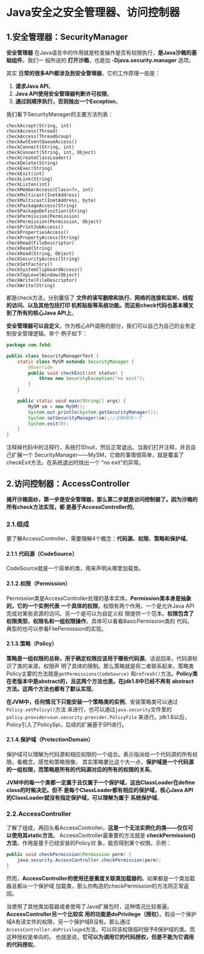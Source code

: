 Java安全之安全管理器、访问控制器
================================================================================
## 1.安全管理器：SecurityManager
**安全管理器** 在Java语言中的作用就是检查操作是否有权限执行，**是Java沙箱的基础组件**。我们一
般所说的 **打开沙箱**，也是加 **-Djava.security.manager** 选项。

其实 **日常的很多API都涉及到安全管理器**，它的工作原理一般是：
1. **请求Java API**。
2. **Java API使用安全管理器判断许可权限**。
3. **通过则顺序执行，否则抛出一个Exception**。

我们看下SecurityManager的主要方法列表：
```
checkAccept(String, int)
checkAccess(Thread)
checkAccess(ThreadGroup)
checkAwtEventQueueAccess()
checkConnect(String, int)
checkConnect(String, int, Object)
checkCreateClassLoader()
checkDelete(String)
checkExec(String)
checkExit(int)
checkLink(String)
checkListen(int)
checkMemberAccess(Class<?>, int)
checkMulticast(InetAddress)
checkMulticast(InetAddress, byte)
checkPackageAccess(String)
checkPackageDefinition(String)
checkPermission(Permission)
checkPermission(Permission, Object)
checkPrintJobAccess()
checkPropertiesAccess()
checkPropertyAccess(String)
checkRead(FileDescriptor)
checkRead(String)
checkRead(String, Object)
checkSecurityAccess(String)
checkSetFactory()
checkSystemClipboardAccess()
checkTopLevelWindow(Object)
checkWrite(FileDescriptor)
checkWrite(String)
```
都是check方法，分别囊括了 **文件的读写删除和执行、网络的连接和监听、线程的访问、以及其他包括打印
机剪贴板等系统功能。而这些check代码也基本横叉到了所有的核心Java API上**。

**安全管理器可以自定义**，作为核心API调用的部分，我们可以自己为自己的业务定制安全管理逻辑。举个
例子如下：
```java
package com.fuhd;

public class SecurityManagerTest {
    static class MySM extends SecurityManager {
        @Override
        public void checkExit(int status) {
            throw new SecurityException("no exit");
        }
    }

    public static void main(String[] args) {
        MySM sm = new MySM();
        System.out.println(System.getSecurityManager());
        System.setSecurityManager(sm);//注释掉测一下
        System.exit(0);
    }
}
```
注释掉代码中的注释行，系统打印null，然后正常退出。当我们打开注释，并且自己扩展一个
SecurityManager——MySM，它做的事情很简单，就是覆盖了checkExit方法，在系统退出时抛出一个
“no exit”的异常。

## 2.访问控制器：AccessController
**揭开沙箱面纱，第一步是安全管理器，那么第二步就是访问控制器了。因为沙箱的所有check方法实现，都
是基于AccessController的**。

### 2.1.组成
要了解AccessController，需要理解4个概念：**代码源、权限、策略和保护域**。

#### 2.1.1.代码源（CodeSource）
CodeSource就是一个简单的类，用来声明从哪里加载类。

#### 2.1.2.权限（Permission）
Permission类是AccessController处理的基本实体。**Permission类本身是抽象的，它的一个实例代表
一个具体的权限**。权限有两个作用，一个是允许Java API完成对某些资源的访问。另一个是可以为自定义权
限提供一个范本。**权限包含了权限类型、权限名和一组权限操作**。具体可以看看BasicPermission类的
代码。典型的也可以参看FilePermission的实现。

#### 2.1.3.策略（Policy）
**策略是一组权限的总称，用于确定权限应该用于哪些代码源**。话说回来，代码源标识了类的来源，权限声
明了具体的限制。那么策略就是将二者联系起来，策略类Policy主要的方法就是`getPermissions(CodeSource)`
和`refresh()`方法。**Policy类在老版本中是abstract的，且这两个方法也是。在jdk1.8中已经不再有
abstract方法。这两个方法也都有了默认实现**。

**在JVM中，任何情况下只能安装一个策略类的实例**。安装策略类可以通过`Policy.setPolicy()`方法
来进行，也可以通过`java.security`文件里的`policy.provider=sun.security.provider.PolicyFile`
来进行。jdk1.6以后，Policy引入了PolicySpi，后续的扩展基于SPI进行。

#### 2.1.4.保护域（ProtectionDomain）
保护域可以理解为代码源和相应权限的一个组合。表示指派给一个代码源的所有权限。看概念，感觉和策略很像，
其实策略要比这个大一点，**保护域是一个代码源的一组权限，而策略是所有的代码源对应的所有的权限的关系**。

**JVM中的每一个类都一定属于且仅属于一个保护域，这由ClassLoader在define class的时候决定。但不
是每个ClassLoader都有相应的保护域，核心Java API的ClassLoader就没有指定保护域，可以理解为属于
系统保护域**。

### 2.2.AccessController
了解了组成，再回头看AccessController。**这是一个无法实例化的类——仅仅可以使用其static方法**。
AccessController最重要的方法就是 **checkPermission()方法**，作用是基于已经安装的Policy对
象，能否得到某个权限。示例：
```java
public void checkPermission(Permission perm) {
    java.security.AccessController.checkPermission(perm);
}
```
然而，**AccessController的使用还是重度关联类加载器的**。如果都是一个类加载器且都从一个保护域
加载类，那么你构造的checkPermission的方法将正常返回。

当使用了其他类加载器或者使用了Java扩展包时，这种情况比较普遍。**AccessController另一个比较实
用的功能是doPrivilege（授权）**。假设一个保护域A有读文件的权限，另一个保护域B没有。那么通过
`AccessController.doPrivileged`方法，可以将该权限临时授予B保护域的类。而这种授权是单向的。
也就是说，**它可以为调用它的代码授权，但是不能为它调用的代码授权**。

